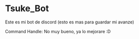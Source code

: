 # Tsuke_Bot
Este es mi bot de discord (esto es mas para guardar mi avanze)


Command Handle: No muy bueno, ya lo mejorare :D

